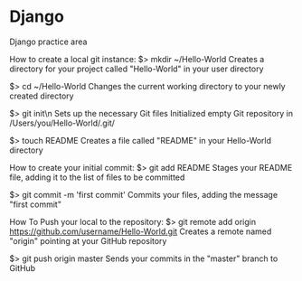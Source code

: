 Django
======

Django practice area

How to create a local git instance:
$> mkdir ~/Hello-World
Creates a directory for your project called "Hello-World" in your user directory

$> cd ~/Hello-World
Changes the current working directory to your newly created directory

$> git init\n
Sets up the necessary Git files
Initialized empty Git repository in /Users/you/Hello-World/.git/

$> touch README
Creates a file called "README" in your Hello-World directory

How to create your initial commit:
$> git add README
Stages your README file, adding it to the list of files to be committed

$> git commit -m 'first commit'
Commits your files, adding the message "first commit"

How To Push your local to the repository:
$> git remote add origin https://github.com/username/Hello-World.git
Creates a remote named "origin" pointing at your GitHub repository

$> git push origin master
Sends your commits in the "master" branch to GitHub
